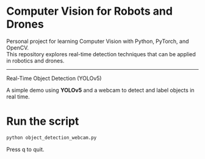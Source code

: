 # Computer Vision for Robots and Drones

Personal project for learning Computer Vision with Python, PyTorch, and OpenCV.  
This repository explores real-time detection techniques that can be applied in robotics and drones.

---

Real-Time Object Detection (YOLOv5)

A simple demo using **YOLOv5** and a webcam to detect and label objects in real time.

# Run the script
```bash
python object_detection_webcam.py
```

Press q to quit.
